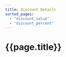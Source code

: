 ```yaml
---
title: Discount Details
sorted_pages:
  - "discount_value"
  - "discount_percent"
---
```

# {{page.title}}

